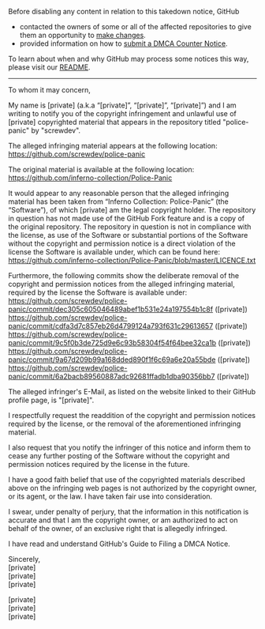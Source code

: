 Before disabling any content in relation to this takedown notice, GitHub
- contacted the owners of some or all of the affected repositories to give them an opportunity to [make changes](https://docs.github.com/en/github/site-policy/dmca-takedown-policy#a-how-does-this-actually-work).
- provided information on how to [submit a DMCA Counter Notice](https://docs.github.com/en/articles/guide-to-submitting-a-dmca-counter-notice).

To learn about when and why GitHub may process some notices this way, please visit our [README](https://github.com/github/dmca/blob/master/README.md#anatomy-of-a-takedown-notice).

---

To whom it may concern,

My name is [private] (a.k.a “[private]”, “[private]”, “[private]”) and I am writing to notify you of the copyright infringement and unlawful use of [private] copyrighted material that appears in the repository titled "police-panic" by "screwdev".

The alleged infringing material appears at the following location:  
https://github.com/screwdev/police-panic

The original material is available at the following location:  
https://github.com/inferno-collection/Police-Panic

It would appear to any reasonable person that the alleged infringing material has been taken from “Inferno Collection: Police-Panic” (the “Software”), of which [private] am the legal copyright holder. The repository in question has not made use of the GitHub Fork feature and is a copy of the original repository. The repository in question is not in compliance with the license, as use of the Software or substantial portions of the Software without the copyright and permission notice is a direct violation of the license the Software is available under, which can be found here: https://github.com/inferno-collection/Police-Panic/blob/master/LICENCE.txt

Furthermore, the following commits show the deliberate removal of the copyright and permission notices from the alleged infringing material, required by the license the Software is available under:  
https://github.com/screwdev/police-panic/commit/dec305c605046489abef1b531e24a197554b1c8f ([private])  
https://github.com/screwdev/police-panic/commit/cdfa3d7c857eb26d4799124a793f631c29613657 ([private])  
https://github.com/screwdev/police-panic/commit/9c5f0b3de725d9e6c93b58304f54f64bee32ca1b ([private])  
https://github.com/screwdev/police-panic/commit/9a67d209b99a168dded890f1f6c69a6e20a55bde ([private])  
https://github.com/screwdev/police-panic/commit/6a2bacb89560887adc92681ffadb1dba90356bb7 ([private])  

The alleged infringer's E-Mail, as listed on the website linked to their GitHub profile page, is "[private]".

I respectfully request the readdition of the copyright and permission notices required by the license, or the removal of the aforementioned infringing material.

I also request that you notify the infringer of this notice and inform them to cease any further posting of the Software without the copyright and permission notices required by the license in the future.

I have a good faith belief that use of the copyrighted materials described above on the infringing web pages is not authorized by the copyright owner, or its agent, or the law. I have taken fair use into consideration.

I swear, under penalty of perjury, that the information in this notification is accurate and that I am the copyright owner, or am authorized to act on behalf of the owner, of an exclusive right that is allegedly infringed.

I have read and understand GitHub's Guide to Filing a DMCA Notice.

Sincerely,  
[private]  
[private]  
[private]  

[private]  
[private]  
[private]  
